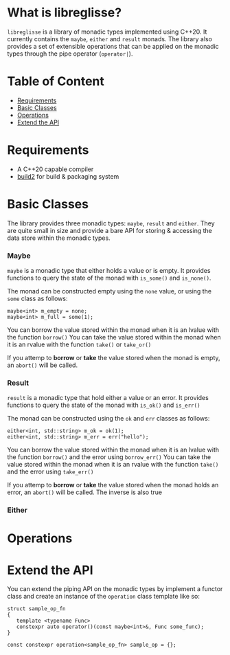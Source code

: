 # What is libreglisse?

`libreglisse` is a library of monadic types implemented using C++20. It currently contains the `maybe`, `either` and `result` monads.
The library also provides a set of extensible operations that can be applied on the monadic types through the pipe
operator (`operator|`).

# Table of Content
* [Requirements](#requirements)
* [Basic Classes](#basic-classes)
* [Operations](#operations)
* [Extend the API](#extend-the-api)

# Requirements

* A C++20 capable compiler
* [build2](https://build2.org/) for build & packaging system

# Basic Classes

The library provides three monadic types: `maybe`, `result` and `either`. They are quite small in size and provide a
bare API for storing & accessing the data store within the monadic types.

### Maybe

`maybe` is a monadic type that either holds a value or is empty. It provides functions to query the state of the monad
with `is_some()` and `is_none()`. 

The monad can be constructed empty using the `none` value, or using the `some` class as follows:
```
maybe<int> m_empty = none;
maybe<int> m_full = some(1);
```

You can borrow the value stored within the monad when it is an lvalue with the function `borrow()`
You can take the value stored within the monad when it is an rvalue with the function `take()` or `take_or()`

If you attemp to **borrow** or **take** the value stored when the monad is empty, an `abort()` will be called. 

### Result

`result` is a monadic type that hold either a value or an error. It provides functions to query the state of the monad
with `is_ok()` and `is_err()`

The monad can be constructed using the `ok` and `err` classes as follows:
```
either<int, std::string> m_ok = ok(1);
either<int, std::string> m_err = err("hello");
```

You can borrow the value stored within the monad when it is an lvalue with the function `borrow()` and the error using
`borrow_err()`
You can take the value stored within the monad when it is an rvalue with the function `take()` and the error using
`take_err()`

If you attemp to **borrow** or **take** the value stored when the monad holds an error, an `abort()` will be called. The
inverse is also true

### Either

# Operations

# Extend the API

You can extend the piping API on the monadic types by implement a functor class and create an instance of the
`operation` class template like so:
```
struct sample_op_fn
{
   template <typename Func>
   constexpr auto operator()(const maybe<int>&, Func some_func);
}

const constexpr operation<sample_op_fn> sample_op = {};
```
